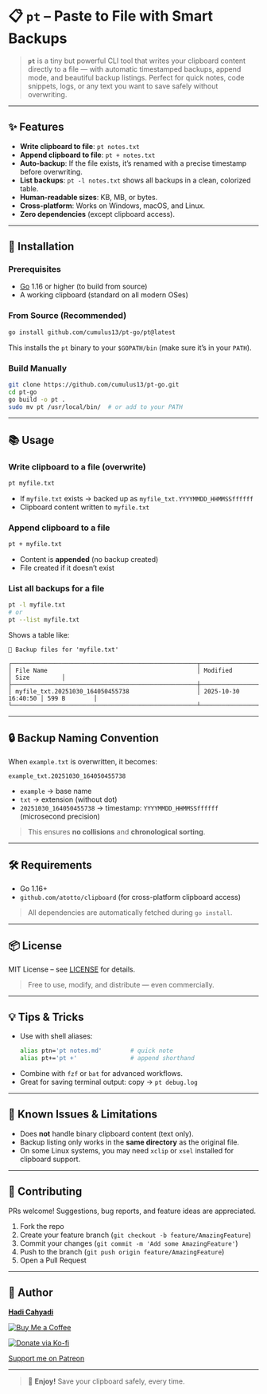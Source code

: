 # 📋 `pt` – Paste to File with Smart Backups

> **`pt`** is a tiny but powerful CLI tool that writes your clipboard content directly to a file — with automatic timestamped backups, append mode, and beautiful backup listings. Perfect for quick notes, code snippets, logs, or any text you want to save safely without overwriting.

---

## ✨ Features

- **Write clipboard to file**: `pt notes.txt`
- **Append clipboard to file**: `pt + notes.txt`
- **Auto-backup**: If the file exists, it’s renamed with a precise timestamp before overwriting.
- **List backups**: `pt -l notes.txt` shows all backups in a clean, colorized table.
- **Human-readable sizes**: KB, MB, or bytes.
- **Cross-platform**: Works on Windows, macOS, and Linux.
- **Zero dependencies** (except clipboard access).

---

## 🚀 Installation

### Prerequisites
- [Go](https://golang.org/dl/) 1.16 or higher (to build from source)
- A working clipboard (standard on all modern OSes)

### From Source (Recommended)

```bash
go install github.com/cumulus13/pt-go/pt@latest
```

This installs the `pt` binary to your `$GOPATH/bin` (make sure it’s in your `PATH`).

### Build Manually

```bash
git clone https://github.com/cumulus13/pt-go.git
cd pt-go
go build -o pt .
sudo mv pt /usr/local/bin/  # or add to your PATH
```

---

## 📚 Usage

### Write clipboard to a file (overwrite)
```bash
pt myfile.txt
```
- If `myfile.txt` exists → backed up as `myfile_txt.YYYYMMDD_HHMMSSffffff`
- Clipboard content written to `myfile.txt`

### Append clipboard to a file
```bash
pt + myfile.txt
```
- Content is **appended** (no backup created)
- File created if it doesn’t exist

### List all backups for a file
```bash
pt -l myfile.txt
# or
pt --list myfile.txt
```
Shows a table like:

```
📂 Backup files for 'myfile.txt'

┌────────────────────────────────────────────────────┬─────────────────────┬──────────────┐
│ File Name                                          │ Modified            │ Size         │
├────────────────────────────────────────────────────┼─────────────────────┼──────────────┤
│ myfile_txt.20251030_164050455738                   │ 2025-10-30 16:40:50 │ 599 B        │
└────────────────────────────────────────────────────┴─────────────────────┴──────────────┘
```

---

## 🔒 Backup Naming Convention

When `example.txt` is overwritten, it becomes:

```
example_txt.20251030_164050455738
```

- `example` → base name  
- `txt` → extension (without dot)  
- `20251030_164050455738` → timestamp: `YYYYMMDD_HHMMSSffffff` (microsecond precision)

> This ensures **no collisions** and **chronological sorting**.

---

## 🛠️ Requirements

- Go 1.16+
- `github.com/atotto/clipboard` (for cross-platform clipboard access)

> All dependencies are automatically fetched during `go install`.

---

## 📦 License

MIT License – see [LICENSE](LICENSE) for details.

> Free to use, modify, and distribute — even commercially.

---

## 💡 Tips & Tricks

- Use with shell aliases:
  ```bash
  alias ptn='pt notes.md'        # quick note
  alias pt+='pt +'               # append shorthand
  ```
- Combine with `fzf` or `bat` for advanced workflows.
- Great for saving terminal output: copy → `pt debug.log`

---

## 🐞 Known Issues & Limitations

- Does **not** handle binary clipboard content (text only).
- Backup listing only works in the **same directory** as the original file.
- On some Linux systems, you may need `xclip` or `xsel` installed for clipboard support.

---

## 🙌 Contributing

PRs welcome! Suggestions, bug reports, and feature ideas are appreciated.

1. Fork the repo
2. Create your feature branch (`git checkout -b feature/AmazingFeature`)
3. Commit your changes (`git commit -m 'Add some AmazingFeature'`)
4. Push to the branch (`git push origin feature/AmazingFeature`)
5. Open a Pull Request

---

## 📧 Author

[**Hadi Cahyadi**](mailto:cumulus13@gmail.com)
    

[![Buy Me a Coffee](https://www.buymeacoffee.com/assets/img/custom_images/orange_img.png)](https://www.buymeacoffee.com/cumulus13)

[![Donate via Ko-fi](https://ko-fi.com/img/githubbutton_sm.svg)](https://ko-fi.com/cumulus13)
 
[Support me on Patreon](https://www.patreon.com/cumulus13)

---

> 🌟 **Enjoy!** Save your clipboard safely, every time.